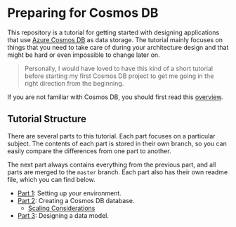 # Preparing for Cosmos DB
This repository is a tutorial for getting started with designing applications that use [Azure Cosmos DB](https://docs.microsoft.com/en-us/azure/cosmos-db/introduction) as data storage. The tutorial mainly focuses on things that you need to take care of during your architecture design and that might be hard or even impossible to change later on.

> Personally, I would have loved to have this kind of a short tutorial before starting my first Cosmos DB project to get me going in the right direction from the beginning.

If you are not familiar with Cosmos DB, you should first read this [overview](https://docs.microsoft.com/en-us/azure/cosmos-db/introduction).

## Tutorial Structure
There are several parts to this tutorial. Each part focuses on a particular subject. The contents of each part is stored in their own branch, so you can easily compare the differences from one part to another.

The next part always contains everything from the previous part, and all parts are merged to the `master` branch. Each part also has their own readme file, which you can find below.

- [Part 1](Part01-readme.md): Setting up your environment.
- [Part 2](Part02-readme.md): Creating a Cosmos DB database.
   - [Scaling Considerations](Part02-scaling.md) 
- [Part 3](Part03-readme.md): Designing a data model.